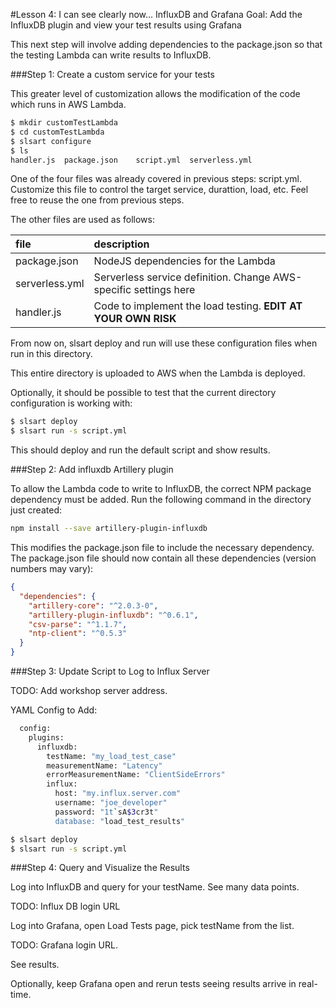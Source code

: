 #Lesson 4: I can see clearly now… InfluxDB and Grafana
Goal: Add the InfluxDB plugin and view your test results using Grafana

This next step will involve adding dependencies to the package.json so that the testing Lambda can write results to InfluxDB.

###Step 1: Create a custom service for your tests

This greater level of customization allows the modification of the code which runs in AWS Lambda.

```sh
$ mkdir customTestLambda
$ cd customTestLambda
$ slsart configure
$ ls
handler.js	package.json	script.yml	serverless.yml
```

One of the four files was already covered in previous steps: script.yml. Customize this file to control the target service, durattion, load, etc. Feel free to reuse the one from previous steps.

The other files are used as follows:

|file|description|
|:----|:----------|
|package.json|NodeJS dependencies for the Lambda|
|serverless.yml|Serverless service definition. Change AWS-specific settings here|
|handler.js|Code to implement the load testing. **EDIT AT YOUR OWN RISK**|

From now on, slsart deploy and run will use these configuration files when run in this directory.

This entire directory is uploaded to AWS when the Lambda is deployed.

Optionally, it should be possible to test that the current directory configuration is working with:

```sh
$ slsart deploy
$ slsart run -s script.yml
```

This should deploy and run the default script and show results.

###Step 2: Add influxdb Artillery plugin

To allow the Lambda code to write to InfluxDB, the correct NPM package dependency must be added. Run the following command in the directory just created:

```sh
npm install --save artillery-plugin-influxdb
```

This modifies the package.json file to include the necessary dependency. The package.json file should now contain all these dependencies (version numbers may vary):

```JSON
{
  "dependencies": {
    "artillery-core": "^2.0.3-0",
    "artillery-plugin-influxdb": "^0.6.1",
    "csv-parse": "^1.1.7",
    "ntp-client": "^0.5.3"
  }
}
```

###Step 3: Update Script to Log to Influx Server

TODO: Add workshop server address.

YAML Config to Add:

```sh
  config: 
    plugins: 
      influxdb: 
        testName: "my_load_test_case"
        measurementName: "Latency"
        errorMeasurementName: "ClientSideErrors"
        influx: 
          host: "my.influx.server.com"
          username: "joe_developer"
          password: "1t`sA$3cr3t"
          database: "load_test_results"


```

```sh
$ slsart deploy
$ slsart run -s script.yml
```

###Step 4: Query and Visualize the Results

Log into InfluxDB and query for your testName. See many data points.

TODO: Influx DB login URL

Log into Grafana, open Load Tests page, pick testName from the list.

TODO: Grafana login URL.

See results.

Optionally, keep Grafana open and rerun tests seeing results arrive in real-time.
